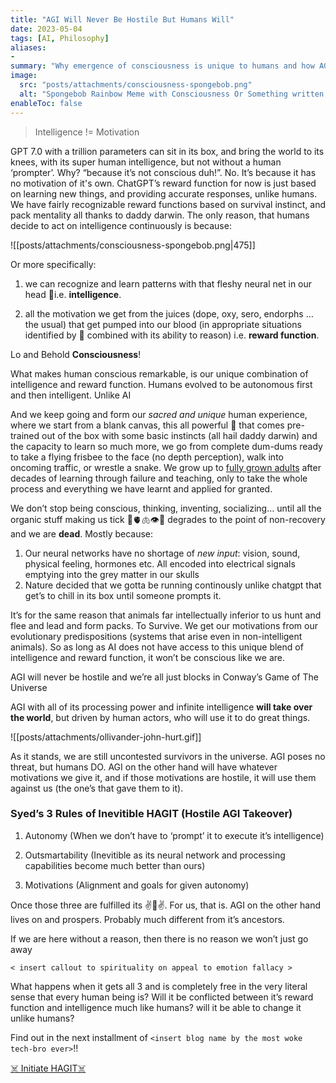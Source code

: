 ```yaml
---
title: "AGI Will Never Be Hostile But Humans Will"
date: 2023-05-04
tags: [AI, Philosophy]
aliases:
- 
summary: "Why emergence of consciousness is unique to humans and how AGI is on track to replace us."
image:
  src: "posts/attachments/consciousness-spongebob.png"
  alt: "Spongebob Rainbow Meme with Consciousness Or Something written on it"
enableToc: false
---
```


> Intelligence != Motivation

GPT 7.0 with a trillion parameters can sit in its box, and bring the world to its knees, with its super human intelligence, but not without a human ‘prompter’. Why? “because it’s not conscious duh!”. No. It’s because it has no motivation of it's own. 
ChatGPT’s reward function for now is just based on learning new things, and providing accurate responses, unlike humans. We have fairly recognizable reward functions based on survival instinct, and pack mentality all thanks to daddy darwin. The only reason, that humans decide to act on intelligence continuously is because:

![[posts/attachments/consciousness-spongebob.png|475]]

Or more specifically:

1.  we can recognize and learn patterns with that fleshy neural net in our head 🧠i.e. **intelligence**.
    
2.  all the motivation we get from the juices (dope, oxy, sero, endorphs … the usual) that get pumped into our blood (in appropriate situations identified by 🧠 combined with its ability to reason) i.e. **reward function**.
    

Lo and Behold **Consciousness**!

What makes human conscious remarkable, is our unique combination of intelligence and reward function. Humans evolved to be autonomous first and then intelligent. Unlike AI

And we keep going and form our _sacred and unique_ human experience, where we start from a blank canvas, this all powerful 🧠 that comes pre-trained out of the box with some basic instincts (all hail daddy darwin) and the capacity to learn so much more, we go from complete dum-dums ready to take a flying  frisbee to the face (no depth perception), walk into oncoming traffic, or wrestle a snake. We grow up to [fully grown adults](https://www.youtube.com/watch?v=ro130m-f_yk) after decades of learning through failure and teaching, only to take the whole process and everything we have learnt and applied for granted.

We don’t stop being conscious, thinking, inventing, socializing… until all the organic stuff making us tick 🧠🫀🫁👁️💪 degrades to the point of non-recovery and we are **dead**. Mostly because:

1.  Our neural networks have no shortage of _new input_: vision, sound, physical feeling, hormones  etc. All encoded into electrical signals emptying into the grey matter in our skulls
2.  Nature decided that we gotta be running continously unlike chatgpt that get’s to chill in its box until someone prompts it.

It’s for the same reason that animals far intellectually inferior to us hunt and flee and lead and form packs. To Survive. We get our motivations from our evolutionary predispositions (systems that arise even in non-intelligent animals). So as long as AI does not have access to this unique blend of intelligence and reward function, it won’t be conscious like we are.

AGI will never be hostile and we’re all just blocks in Conway’s Game of The Universe

AGI with all of its processing power and infinite intelligence **will take over the world**, but driven by human actors, who will use it to do great things.

![[posts/attachments/ollivander-john-hurt.gif]]

As it stands, we are still uncontested survivors in the universe. AGI poses no threat, but humans DO. AGI on the other hand will have whatever motivations we give it, and if those motivations are hostile, it will use them against us (the one’s that gave them to it).


### Syed’s 3 Rules of Inevitible HAGIT (Hostile AGI Takeover)

1.  Autonomy (When we don’t have to ‘prompt’ it to execute it’s intelligence)
    
2.  Outsmartability (Inevitible as its neural network and processing capabilities become much better than ours)
    
3.  Motivations (Alignment and goals for given autonomy)
    

Once those three are fulfilled its ✌️🙂✌️. For us, that is. AGI on the other hand lives on and prospers. Probably much different from it’s ancestors.

If we are here without a reason, then there is no reason we won’t just go away

`< insert callout to spirituality on appeal to emotion fallacy >`
  
What happens when it gets all 3 and is completely free in the very literal sense that every human being is? Will it be conflicted between it’s reward function and intelligence much like humans? will it be able to change it unlike humans?  
  
Find out in the next installment of `<insert blog name by the most woke tech-bro ever>`!!  

[☠️ Initiate HAGIT☠️](https://www.youtube.com/watch?v=OkS69MKXL1c)